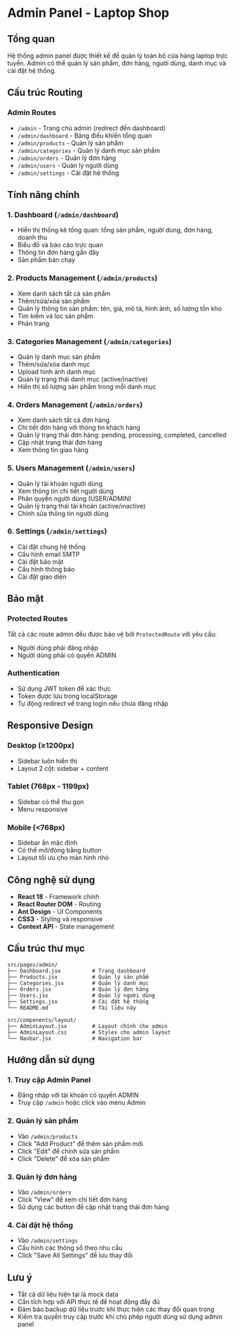# Admin Panel - Laptop Shop

## Tổng quan
Hệ thống admin panel được thiết kế để quản lý toàn bộ cửa hàng laptop trực tuyến. Admin có thể quản lý sản phẩm, đơn hàng, người dùng, danh mục và cài đặt hệ thống.

## Cấu trúc Routing

### Admin Routes
- `/admin` - Trang chủ admin (redirect đến dashboard)
- `/admin/dashboard` - Bảng điều khiển tổng quan
- `/admin/products` - Quản lý sản phẩm
- `/admin/categories` - Quản lý danh mục sản phẩm
- `/admin/orders` - Quản lý đơn hàng
- `/admin/users` - Quản lý người dùng
- `/admin/settings` - Cài đặt hệ thống

## Tính năng chính

### 1. Dashboard (`/admin/dashboard`)
- Hiển thị thống kê tổng quan: tổng sản phẩm, người dùng, đơn hàng, doanh thu
- Biểu đồ và báo cáo trực quan
- Thông tin đơn hàng gần đây
- Sản phẩm bán chạy

### 2. Products Management (`/admin/products`)
- Xem danh sách tất cả sản phẩm
- Thêm/sửa/xóa sản phẩm
- Quản lý thông tin sản phẩm: tên, giá, mô tả, hình ảnh, số lượng tồn kho
- Tìm kiếm và lọc sản phẩm
- Phân trang

### 3. Categories Management (`/admin/categories`)
- Quản lý danh mục sản phẩm
- Thêm/sửa/xóa danh mục
- Upload hình ảnh danh mục
- Quản lý trạng thái danh mục (active/inactive)
- Hiển thị số lượng sản phẩm trong mỗi danh mục

### 4. Orders Management (`/admin/orders`)
- Xem danh sách tất cả đơn hàng
- Chi tiết đơn hàng với thông tin khách hàng
- Quản lý trạng thái đơn hàng: pending, processing, completed, cancelled
- Cập nhật trạng thái đơn hàng
- Xem thông tin giao hàng

### 5. Users Management (`/admin/users`)
- Quản lý tài khoản người dùng
- Xem thông tin chi tiết người dùng
- Phân quyền người dùng (USER/ADMIN)
- Quản lý trạng thái tài khoản (active/inactive)
- Chỉnh sửa thông tin người dùng

### 6. Settings (`/admin/settings`)
- Cài đặt chung hệ thống
- Cấu hình email SMTP
- Cài đặt bảo mật
- Cấu hình thông báo
- Cài đặt giao diện

## Bảo mật

### Protected Routes
Tất cả các route admin đều được bảo vệ bởi `ProtectedRoute` với yêu cầu:
- Người dùng phải đăng nhập
- Người dùng phải có quyền ADMIN

### Authentication
- Sử dụng JWT token để xác thực
- Token được lưu trong localStorage
- Tự động redirect về trang login nếu chưa đăng nhập

## Responsive Design

### Desktop (≥1200px)
- Sidebar luôn hiển thị
- Layout 2 cột: sidebar + content

### Tablet (768px - 1199px)
- Sidebar có thể thu gọn
- Menu responsive

### Mobile (<768px)
- Sidebar ẩn mặc định
- Có thể mở/đóng bằng button
- Layout tối ưu cho màn hình nhỏ

## Công nghệ sử dụng

- **React 18** - Framework chính
- **React Router DOM** - Routing
- **Ant Design** - UI Components
- **CSS3** - Styling và responsive
- **Context API** - State management

## Cấu trúc thư mục

```
src/pages/admin/
├── Dashboard.jsx          # Trang dashboard
├── Products.jsx           # Quản lý sản phẩm
├── Categories.jsx         # Quản lý danh mục
├── Orders.jsx             # Quản lý đơn hàng
├── Users.jsx              # Quản lý người dùng
├── Settings.jsx           # Cài đặt hệ thống
└── README.md              # Tài liệu này

src/components/layout/
├── AdminLayout.jsx        # Layout chính cho admin
├── AdminLayout.css        # Styles cho admin layout
└── Navbar.jsx             # Navigation bar
```

## Hướng dẫn sử dụng

### 1. Truy cập Admin Panel
- Đăng nhập với tài khoản có quyền ADMIN
- Truy cập `/admin` hoặc click vào menu Admin

### 2. Quản lý sản phẩm
- Vào `/admin/products`
- Click "Add Product" để thêm sản phẩm mới
- Click "Edit" để chỉnh sửa sản phẩm
- Click "Delete" để xóa sản phẩm

### 3. Quản lý đơn hàng
- Vào `/admin/orders`
- Click "View" để xem chi tiết đơn hàng
- Sử dụng các button để cập nhật trạng thái đơn hàng

### 4. Cài đặt hệ thống
- Vào `/admin/settings`
- Cấu hình các thông số theo nhu cầu
- Click "Save All Settings" để lưu thay đổi

## Lưu ý

- Tất cả dữ liệu hiện tại là mock data
- Cần tích hợp với API thực tế để hoạt động đầy đủ
- Đảm bảo backup dữ liệu trước khi thực hiện các thay đổi quan trọng
- Kiểm tra quyền truy cập trước khi cho phép người dùng sử dụng admin panel
